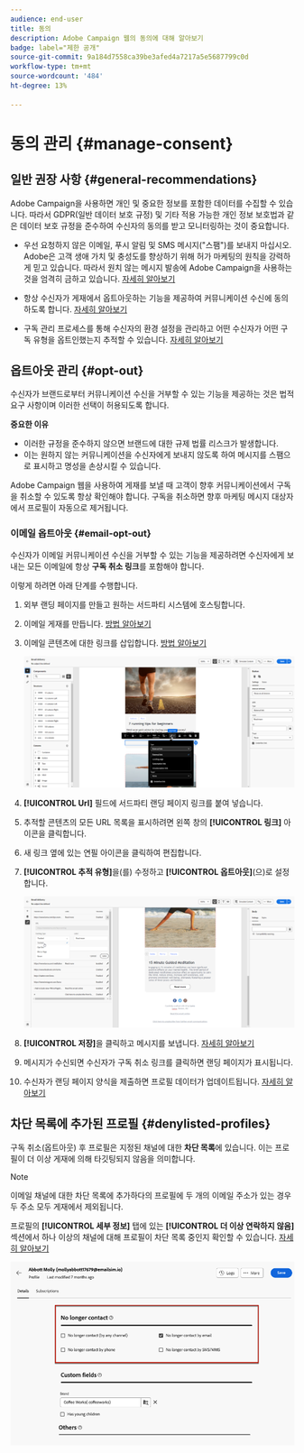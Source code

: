 ```yaml
---
audience: end-user
title: 동의
description: Adobe Campaign 웹의 동의에 대해 알아보기
badge: label="제한 공개"
source-git-commit: 9a184d7558ca39be3afed4a7217a5e5687799c0d
workflow-type: tm+mt
source-wordcount: '484'
ht-degree: 13%

---
```


# 동의 관리 {#manage-consent}

## 일반 권장 사항 {#general-recommendations}

Adobe Campaign을 사용하면 개인 및 중요한 정보를 포함한 데이터를 수집할 수 있습니다. 따라서 GDPR(일반 데이터 보호 규정) 및 기타 적용 가능한 개인 정보 보호법과 같은 데이터 보호 규정을 준수하여 수신자의 동의를 받고 모니터링하는 것이 중요합니다.

* 우선 요청하지 않은 이메일, 푸시 알림 및 SMS 메시지(&quot;스팸&quot;)를 보내지 마십시오. Adobe은 고객 생애 가치 및 충성도를 향상하기 위해 허가 마케팅의 원칙을 강력하게 믿고 있습니다. 따라서 원치 않는 메시지 발송에 Adobe Campaign을 사용하는 것을 엄격히 금하고 있습니다. [자세히 알아보기](#denylisted-profiles)

* 항상 수신자가 게재에서 옵트아웃하는 기능을 제공하여 커뮤니케이션 수신에 동의하도록 합니다<!-- and keep honoring opt-out requests as quickly as possible-->. [자세히 알아보기](#opt-out)

* 구독 관리 프로세스를 통해 수신자의 환경 설정을 관리하고 어떤 수신자가 어떤 구독 유형을 옵트인했는지 추적할 수 있습니다. [자세히 알아보기](../../delivery/using/about-services-and-subscriptions.md)

## 옵트아웃 관리 {#opt-out}

수신자가 브랜드로부터 커뮤니케이션 수신을 거부할 수 있는 기능을 제공하는 것은 법적 요구 사항이며 이러한 선택이 허용되도록 합니다. <!--Learn more about the applicable legislation in the [Adobe Campaign Classic v7 documentation](https://experienceleague.adobe.com/docs/campaign-classic/using/getting-started/privacy/privacy-and-recommendations.html#privacy-regulations){target="_blank"}.-->

**중요한 이유**

* 이러한 규정을 준수하지 않으면 브랜드에 대한 규제 법률 리스크가 발생합니다.
* 이는 원하지 않는 커뮤니케이션을 수신자에게 보내지 않도록 하여 메시지를 스팸으로 표시하고 명성을 손상시킬 수 있습니다.

Adobe Campaign 웹을 사용하여 게재를 보낼 때 고객이 향후 커뮤니케이션에서 구독을 취소할 수 있도록 항상 확인해야 합니다. 구독을 취소하면 향후 마케팅 메시지 대상자에서 프로필이 자동으로 제거됩니다.

### 이메일 옵트아웃 {#email-opt-out}

수신자가 이메일 커뮤니케이션 수신을 거부할 수 있는 기능을 제공하려면 수신자에게 보내는 모든 이메일에 항상 **구독 취소 링크**&#x200B;를 포함해야 합니다.

이렇게 하려면 아래 단계를 수행합니다.

1. 외부 랜딩 페이지를 만들고 원하는 서드파티 시스템에 호스팅합니다.

1. 이메일 게재를 만듭니다. [방법 알아보기](../email/create-email.md)

1. 이메일 콘텐츠에 대한 링크를 삽입합니다. [방법 알아보기](../email/message-tracking.md#insert-links)

   ![](../email/assets/message-tracking-insert-link.png)

1. **[!UICONTROL Url]** 필드에 서드파티 랜딩 페이지 링크를 붙여 넣습니다.

1. 추적할 콘텐츠의 모든 URL 목록을 표시하려면 왼쪽 창의 **[!UICONTROL 링크]** 아이콘을 클릭합니다.

1. 새 링크 옆에 있는 연필 아이콘을 클릭하여 편집합니다.

1. **[!UICONTROL 추적 유형]**&#x200B;을(를) 수정하고 **[!UICONTROL 옵트아웃]**(으)로 설정합니다.

   ![](../email/assets/message-tracking-edit-a-link.png)

1. **[!UICONTROL 저장]**&#x200B;을 클릭하고 메시지를 보냅니다. [자세히 알아보기](../monitor/prepare-send.md)

1. 메시지가 수신되면 수신자가 구독 취소 링크를 클릭하면 랜딩 페이지가 표시됩니다.

1. 수신자가 랜딩 페이지 양식을 제출하면 프로필 데이터가 업데이트됩니다. [자세히 알아보기](#denylisted-profiles)

<!--Any other option availabe such as one-click opt-out link or List-Unsubscribe (to include an unsubscribe link in the email header) to enable opt-out in a delivery?-->

## 차단 목록에 추가된 프로필 {#denylisted-profiles}

구독 취소(옵트아웃) 후 프로필은 지정된 채널에 대한 **차단 목록**&#x200B;에 있습니다. 이는 프로필이 더 이상 게재에 의해 타깃팅되지 않음을 의미합니다.

>[!NOTE]
>
>이메일 채널에 대한 차단 목록에 추가하다의 프로필에 두 개의 이메일 주소가 있는 경우 두 주소 모두 게재에서 제외됩니다.

프로필의 **[!UICONTROL 세부 정보]** 탭에 있는 **[!UICONTROL 더 이상 연락하지 않음]** 섹션에서 하나 이상의 채널에 대해 프로필이 차단 목록 중인지 확인할 수 있습니다. [자세히 알아보기](../audience/about-recipients.md#access)

![](assets/profile-no-longer-contact.png)

<!--Denylisted status on quarantine list

Additionally, when recipients report your message as spam, or reply to an SMS message with a keyword such as "STOP", their address or phone number is quarantined with the **[!UICONTROL Denylisted]** status. Their profile is updated accordingly.

QUESTION: When a user marks an email as spam, is the profile's No longer contact section also updated? Apparently no (not the same = quarantine vs denylist)

>[!NOTE]
>
>The **[!UICONTROL Denylisted]** status refers to the address only, the profile is not on the denylist, so that the user continues receiving SMS messages and push notifications.

Learn more about Feedback loops in the [Delivery Best Practices Guide](https://experienceleague.adobe.com/docs/deliverability-learn/deliverability-best-practice-guide/transition-process/infrastructure.html#feedback-loops){target="_blank"}.

Learn more on quarantine in the [Campaign v8 (client console) documentation](https://experienceleague.adobe.com/docs/campaign/campaign-v8/send/failures/quarantines.html#non-deliverable-bounces){target="_blank"}.-->



